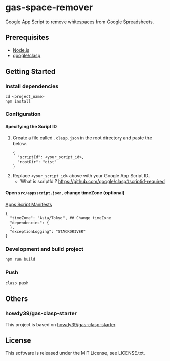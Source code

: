 # gas-space-remover

Google App Script to remove whitespaces from Google Spreadsheets.

## Prerequisites
- [Node.js](https://nodejs.org/)
- [google/clasp](https://github.com/google/clasp)

## Getting Started
### Install dependencies
```
cd <project_name>
npm install
```

### Configuration
#### Specifying the Script ID
1. Create a file called `.clasp.json` in the root directory and paste the below.
    ```
    {
      "scriptId": <your_script_id>,
      "rootDir": "dist"
    }
    ```
1. Replace `<your_script_id>` above with your Google App Script ID.
    - What is scriptId ? https://github.com/google/clasp#scriptid-required

#### Open `src/appsscript.json`, change timeZone (optional)
[Apps Script Manifests](https://developers.google.com/apps-script/concepts/manifests)
```
{
  "timeZone": "Asia/Tokyo", ## Change timeZone
  "dependencies": {
  },
  "exceptionLogging": "STACKDRIVER"
}
```

### Development and build project
```
npm run build
```

### Push
```
clasp push
```

## Others
### howdy39/gas-clasp-starter
This project is based on [howdy39/gas-clasp-starter](https://github.com/howdy39/gas-clasp-starter).

## License
This software is released under the MIT License, see LICENSE.txt.
